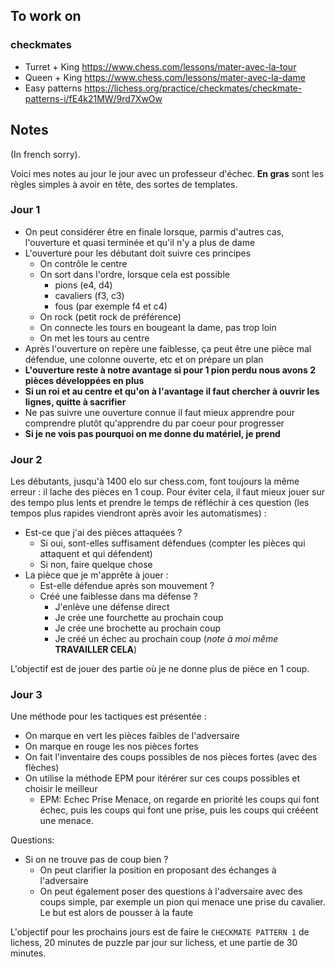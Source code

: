 ## To work on
### checkmates
- Turret + King  https://www.chess.com/lessons/mater-avec-la-tour
- Queen + King https://www.chess.com/lessons/mater-avec-la-dame
- Easy patterns https://lichess.org/practice/checkmates/checkmate-patterns-i/fE4k21MW/9rd7XwOw

## Notes
(In french sorry).

Voici mes notes au jour le jour avec un professeur d'échec.
**En gras** sont les règles simples à avoir en tête, des sortes de templates.

### Jour 1
- On peut considérer être en finale lorsque, parmis d'autres cas, l'ouverture et quasi terminée et qu'il n'y a plus de dame
- L'ouverture pour les débutant doit suivre ces principes
  * On contrôle le centre
  * On sort dans l'ordre, lorsque cela est possible
    - pions (e4, d4)
    - cavaliers (f3, c3)
    - fous (par exemple f4 et c4)
  * On rock (petit rock de préférence)
  * On connecte les tours en bougeant la dame, pas trop loin
  * On met les tours au centre
- Après l'ouverture on repère une faiblesse, ça peut être une pièce mal défendue, une colonne ouverte, etc et on prépare un plan
- **L'ouverture reste à notre avantage si pour 1 pion perdu nous avons 2 pièces développées en plus**
- **Si un roi et au centre et qu'on à l'avantage il faut chercher à ouvrir les lignes, quitte à sacrifier**
- Ne pas suivre une ouverture connue il faut mieux apprendre pour comprendre plutôt qu'apprendre du par coeur pour progresser
- **Si je ne vois pas pourquoi on me donne du matériel, je prend**

### Jour 2
Les débutants, jusqu'à 1400 elo sur chess.com, font toujours la même erreur : il lache des pièces en 1 coup.
Pour éviter cela, il faut mieux jouer sur des tempo plus lents et prendre le temps de réfléchir à ces question (les tempos plus rapides viendront après avoir les automatismes) : 
- Est-ce que j'ai des pièces attaquées ?
  * Si oui, sont-elles suffisament défendues (compter les pièces qui attaquent et qui défendent)
  * Si non, faire quelque chose
- La pièce que je m'apprête à jouer :
  * Est-elle défendue après son mouvement ? 
  * Créé une faiblesse dans ma défense ? 
    - J'enlève une défense direct
    - Je crée une fourchette au prochain coup
    - Je crée une brochette au prochain coup
    - Je créé un échec au prochain coup (_note à moi même_ **TRAVAILLER CELA**)

L'objectif est de jouer des partie où je ne donne plus de pièce en 1 coup.

### Jour 3
Une méthode pour les tactiques est présentée :
- On marque en vert les pièces faibles de l'adversaire
- On marque en rouge les nos pièces fortes
- On fait l'inventaire des coups possibles de nos pièces fortes (avec des flèches)
- On utilise la méthode EPM pour itérérer sur ces coups possibles et choisir le meilleur
  * EPM: Echec Prise Menace, on regarde en priorité les coups qui font échec, puis les coups qui font une prise, puis les coups qui crééent une menace.

Questions:
- Si on ne trouve pas de coup bien ? 
  * On peut clarifier la position en proposant des échanges à l'adversaire
  * On peut également poser des questions à l'adversaire avec des coups simple, par exemple un pion qui menace une prise du cavalier. Le but est alors de pousser à la faute
  
L'objectif pour les prochains jours est de faire le `CHECKMATE PATTERN 1` de lichess, 20 minutes de puzzle par jour sur lichess, et une partie de 30 minutes.

